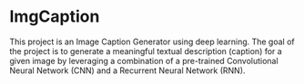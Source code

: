 # ImgCaption
This project is an Image Caption Generator using deep learning. The goal of the project is to generate a meaningful textual description (caption) for a given image by leveraging a combination of a pre-trained Convolutional Neural Network (CNN) and a Recurrent Neural Network (RNN).
